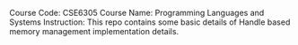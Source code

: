Course Code: CSE6305
Course Name: Programming Languages and Systems
Instruction: This repo contains some basic details of Handle based memory management implementation details.
